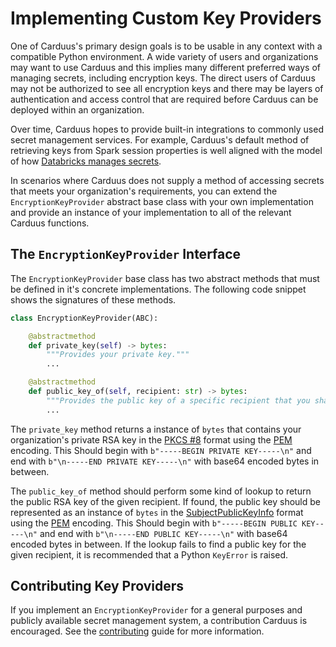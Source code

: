 # Implementing Custom Key Providers

One of Carduus's primary design goals is to be usable in any context with a compatible Python environment. A wide variety of users and organizations may want to use Carduus and this implies many different preferred ways of managing secrets, including encryption keys. The direct users of Carduus may not be authorized to see all encryption keys and there may be layers of authentication and access control that are required before Carduus can be deployed within an organization.

Over time, Carduus hopes to provide built-in integrations to commonly used secret management services. For example, Carduus's default method of retrieving keys from Spark session properties is well aligned with the model of how [Databricks manages secrets](https://docs.databricks.com/en/security/secrets/secrets.html).

In scenarios where Carduus does not supply a method of accessing secrets that meets your organization's requirements, you can extend the `EncryptionKeyProvider` abstract base class with your own implementation and provide an instance of your implementation to all of the relevant Carduus functions.

## The `EncryptionKeyProvider` Interface

The `EncryptionKeyProvider` base class has two abstract methods that must be defined in it's concrete implementations. The following code snippet shows the signatures of these methods.

```python
class EncryptionKeyProvider(ABC):

    @abstractmethod
    def private_key(self) -> bytes:
        """Provides your private key."""
        ...

    @abstractmethod
    def public_key_of(self, recipient: str) -> bytes:
        """Provides the public key of a specific recipient that you share data with."""
        ...
```

The `private_key` method returns a instance of `bytes` that contains your organization's private RSA key in the [PKCS #8](https://en.wikipedia.org/wiki/PKCS_8) format using the [PEM](https://en.wikipedia.org/wiki/Privacy-Enhanced_Mail) encoding. This Should begin with `b"-----BEGIN PRIVATE KEY-----\n"` and end with `b"\n-----END PRIVATE KEY-----\n"` with base64 encoded bytes in between.

The `public_key_of` method should perform some kind of lookup to return the public RSA key of the given recipient. If found, the public key should be represented as an instance of `bytes` in the [SubjectPublicKeyInfo](https://www.rfc-editor.org/rfc/rfc5280#section-4.1) format using the [PEM](https://en.wikipedia.org/wiki/Privacy-Enhanced_Mail) encoding. This Should begin with `b"-----BEGIN PUBLIC KEY-----\n"` and end with `b"\n-----END PUBLIC KEY-----\n"` with base64 encoded bytes in between. If the lookup fails to find a public key for the given recipient, it is recommended that a Python `KeyError` is raised.

## Contributing Key Providers

If you implement an `EncryptionKeyProvider` for a general purposes and publicly available secret management system, a contribution Carduus is encouraged. See the [contributing](../CONTRIBUTING.md) guide for more information.
